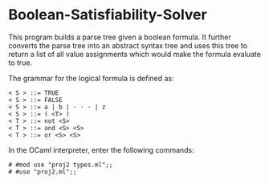 # Boolean-Satisfiability-Solver

This program builds a parse tree given a boolean formula. It further converts the parse tree into an abstract syntax tree and uses this tree to return a list of all value assignments which would make the formula evaluate to true.

The grammar for the logical formula is defined as:

```
< S > ::= TRUE
< S > ::= FALSE
< S > ::= a | b | · · · | z
< S > ::= ( <T> )
< T > ::= not <S>
< T > ::= and <S> <S>
< T > ::= or <S> <S>
```

In the OCaml interpreter, enter the following commands:

```
# #mod use "proj2 types.ml";;
# #use "proj2.ml";;
```
